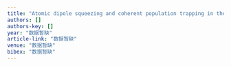 ```yaml
---
title: "Atomic dipole squeezing and coherent population trapping in the system of two-mode squeezed vacuum field interacting with a two-level atom"
authors: []
authors-key: []
year: "数据暂缺"
article-link: "数据暂缺"
venue: "数据暂缺"
bibex: "数据暂缺"
---
```

